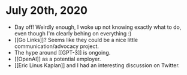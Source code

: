 # July 20th, 2020
- Day off! Weirdly enough, I woke up not knowing exactly what to do, even though I'm clearly behing on everything :)
- [[Go Links]]? Seems like they could be a nice little communication/advocacy project.
- The hype around [[GPT-3]] is ongoing.
- [[OpenAI]] as a potential employer.
- [[Eric Linus Kaplan]] and I had an interesting discussion on Twitter.

